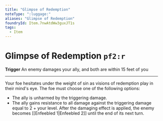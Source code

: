 ```yaml
---
title: "Glimpse of Redemption"
noteType: ":luggage:"
aliases: "Glimpse of Redemption"
foundryId: Item.7nwAtdWw3guxJT1s
tags:
  - Item
---
```


# Glimpse of Redemption `pf2:r`

**Trigger** An enemy damages your ally, and both are within 15 feet of you

* * *

Your foe hesitates under the weight of sin as visions of redemption play in their mind's eye. The foe must choose one of the following options:

*   The ally is unharmed by the triggering damage.
*   The ally gains resistance to all damage against the triggering damage equal to 2 + your level. After the damaging effect is applied, the enemy becomes [[Enfeebled 1|Enfeebled 2]] until the end of its next turn.


